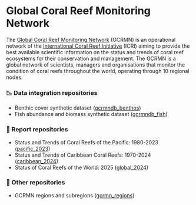 # Global Coral Reef Monitoring Network

The [Global Coral Reef Monitoring Network](https://gcrmn.net/) (GCRMN)​ is an operational network of the [International Coral Reef Initiative](https://icriforum.org/) (ICRI) aiming to provide the best available scientific information on the status and trends of coral reef ecosystems for their conservation and management. The GCRMN is a global network of scientists, managers and organisations that monitor the condition of coral reefs throughout the world, operating through 10 regional nodes.

### :chart_with_downwards_trend: Data integration repositories

* Benthic cover synthetic dataset ([gcrmndb_benthos](https://github.com/GCRMN/gcrmndb_benthos))
* Fish abundance and biomass synthetic dataset ([gcrmndb_fish](https://github.com/GCRMN/gcrmndb_fish))

### :notebook_with_decorative_cover: Report repositories

* Status and Trends of Coral Reefs of the Pacific: 1980-2023 ([pacific_2023](https://github.com/GCRMN/pacific_2023))
* Status and Trends of Caribbean Coral Reefs: 1970-2024 ([caribbean_2024](https://github.com/GCRMN/caribbean_2024))
* Status of Coral Reefs of the World: 2025 ([global_2024](https://github.com/GCRMN/global_2024))

### :memo: Other repositories

* GCRMN regions and subregions ([gcrmn_regions](https://github.com/GCRMN/gcrmn_regions))
